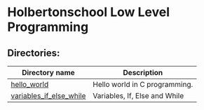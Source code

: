 # Holbertonschool Low Level Programming

## Directories:

| Directory name                                        | Description                   |
| ----------------------------------------------------- | ----------------------------- |
| [hello_world](./hello_world)                          | Hello world in C programming. |
| [variables_if_else_while](./variables_if_else_while/) | Variables, If, Else and While |
